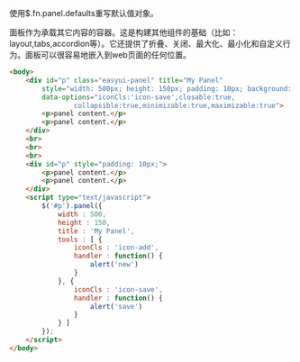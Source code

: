 使用$.fn.panel.defaults重写默认值对象。

面板作为承载其它内容的容器。这是构建其他组件的基础（比如：layout,tabs,accordion等）。它还提供了折叠、关闭、最大化、最小化和自定义行为。面板可以很容易地嵌入到web页面的任何位置。



~~~html
<body>
	<div id="p" class="easyui-panel" title="My Panel"
		style="width: 500px; height: 150px; padding: 10px; background: #fafafa;"
		data-options="iconCls:'icon-save',closable:true,    
                collapsible:true,minimizable:true,maximizable:true">
		<p>panel content.</p>
		<p>panel content.</p>
	</div>
	<br>
	<br>
	<br>
	<div id="p" style="padding: 10px;">
		<p>panel content.</p>
		<p>panel content.</p>
	</div>
	<script type="text/javascript">
		$('#p').panel({
			width : 500,
			height : 150,
			title : 'My Panel',
			tools : [ {
				iconCls : 'icon-add',
				handler : function() {
					alert('new')
				}
			}, {
				iconCls : 'icon-save',
				handler : function() {
					alert('save')
				}
			} ]
		});
	</script>
</body>
~~~

